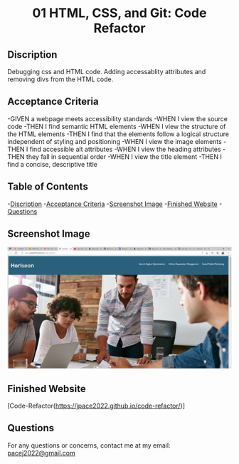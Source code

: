 <h1 align="center"> 01 HTML, CSS, and Git: Code Refactor </h1>

## Discription

Debugging css and HTML code. Adding accessablity attributes and removing divs from the HTML code.

## Acceptance Criteria

-GIVEN a webpage meets accessibility standards
-WHEN I view the source code
-THEN I find semantic HTML elements
-WHEN I view the structure of the HTML elements
-THEN I find that the elements follow a logical structure independent of styling and positioning
-WHEN I view the image elements
-THEN I find accessible alt attributes
-WHEN I view the heading attributes
-THEN they fall in sequential order
-WHEN I view the title element
-THEN I find a concise, descriptive title

## Table of Contents
-[Discription](#discription)
-[Acceptance Criteria](#acceptance-criteria)
-[Screenshot Image](#screenshot-image)
-[Finished Website](#finished-website)
-[Questions](#questions)

## Screenshot Image
![debuggedimage](https://github.com/jpace2022/code-refactor/blob/main/code-refactor%20screengrab.png)

## Finished Website
[Code-Refactor(https://jpace2022.github.io/code-refactor/)]

## Questions
For any questions or concerns, contact me at my email: pacej2022@gmail.com